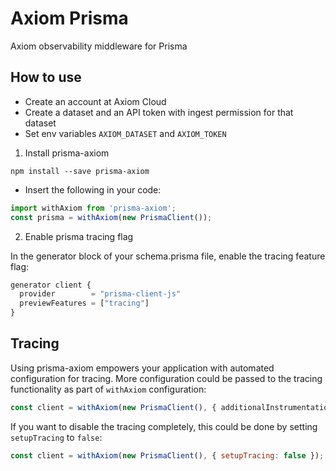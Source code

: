 # Axiom Prisma

Axiom observability middleware for Prisma

## How to use

* Create an account at Axiom Cloud
* Create a dataset and an API token with ingest permission for that dataset
* Set env variables `AXIOM_DATASET` and `AXIOM_TOKEN`


1. Install prisma-axiom

```
npm install --save prisma-axiom
```

* Insert the following in your code:

```js
import withAxiom from 'prisma-axiom';
const prisma = withAxiom(new PrismaClient());
```

2. Enable prisma tracing flag

In the generator block of your schema.prisma file, enable the tracing feature flag:

```js
generator client {
  provider        = "prisma-client-js"
  previewFeatures = ["tracing"]
}
```

## Tracing

Using prisma-axiom empowers your application with automated configuration for tracing.
More configuration could be passed to the tracing functionality as part of `withAxiom` configuration:

```ts
const client = withAxiom(new PrismaClient(), { additionalInstrumentations: [ new HttpInstrumentation() ] });
```

If you want to disable the tracing completely, this could be done by setting `setupTracing` to `false`:

```js
const client = withAxiom(new PrismaClient(), { setupTracing: false });
```
